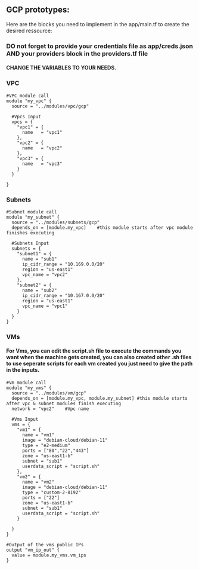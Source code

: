 ## GCP prototypes:
Here are the blocks you need to implement in the app/main.tf to create the desired ressource:
### DO not forget to provide your credentials file as app/creds.json AND your providers block in the providers.tf file
#### CHANGE THE VARIABLES TO YOUR NEEDS.
### VPC
```
#VPC module call
module "my_vpc" {
  source = "../modules/vpc/gcp"

  #Vpcs Input
  vpcs = {
    "vpc1" = {
      name   = "vpc1"    
    },
    "vpc2" = {
      name   = "vpc2"
    },
    "vpc3" = {
      name   = "vpc3"
    }
  }

}
```

### Subnets

```
#Subnet module call
module "my_subnet" {
  source = "../modules/subnets/gcp"
  depends_on = [module.my_vpc]    #this module starts after vpc module finishes executing 
  
  #Subnets Input
  subnets = {
    "subnet1" = {
      name = "sub1"
      ip_cidr_range = "10.169.0.0/20"
      region = "us-east1"
      vpc_name = "vpc2"
    },
    "subnet2" = {
      name = "sub2"
      ip_cidr_range = "10.167.0.0/20"
      region = "us-east1"
      vpc_name = "vpc1"
    }
  }
}
```

### VMs
#### For Vms, you can edit the script.sh file to execute the commands you want when the machine gets created, you can also created other .sh files to use seperate scripts for each vm created you just need to give the path in the inputs.

```
#Vm module call
module "my_vms" {
  source = "../modules/vm/gcp"
  depends_on = [module.my_vpc, module.my_subnet] #this module starts after vpc & subnet modules finish executing 
  network = "vpc2"    #Vpc name
  
  #Vms Input
  vms = {
    "vm1" = {
      name = "vm1"
      image = "debian-cloud/debian-11"
      type = "e2-medium"
      ports = ["80","22","443"]
      zone = "us-east1-b"
      subnet = "sub1"
      userdata_script = "script.sh"
    },
    "vm2" = {
      name = "vm2"
      image = "debian-cloud/debian-11"
      type = "custom-2-8192"
      ports = ["22"]
      zone = "us-east1-b"
      subnet = "sub1"
      userdata_script = "script.sh"
    }

  }
}

#Output of the vms public IPs
output "vm_ip_out" {
  value = module.my_vms.vm_ips   
}
```